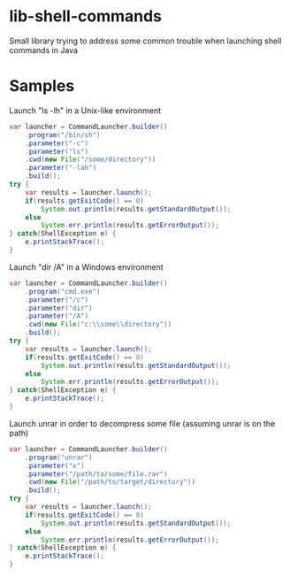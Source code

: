 # lib-shell-commands
Small library trying to address some common trouble when launching shell commands in Java

# Samples

Launch "ls -lh" in a Unix-like environment
```java
var launcher = CommandLauncher.builder()
    .program("/bin/sh")
    .parameter("-c")
    .parameter("ls")
    .cwd(new File("/some/directory"))
    .parameter("-lah")
    .build();
try {
    var results = launcher.launch();
    if(results.getExitCode() == 0)
        System.out.println(results.getStandardOutput());
    else
        System.err.println(results.getErrorOutput());
} catch(ShellException e) {
    e.printStackTrace();
}
```

Launch "dir /A" in a Windows environment
```java
var launcher = CommandLauncher.builder()
    .program("cmd.exe")
    .parameter("/c")
    .parameter("dir")
    .parameter("/A")
    .cwd(new File("c:\\some\\directory"))
    .build();
try {
    var results = launcher.launch();
    if(results.getExitCode() == 0)
        System.out.println(results.getStandardOutput());
    else
        System.err.println(results.getErrorOutput());
} catch(ShellException e) {
    e.printStackTrace();
}
```

Launch unrar in order to decompress some file (assuming unrar is on the path)
```java
var launcher = CommandLauncher.builder()
    .program("unrar")
    .parameter("x")
    .parameter("/path/to/some/file.rar")
    .cwd(new File("/path/to/target/directory"))
    .build();
try {
    var results = launcher.launch();
    if(results.getExitCode() == 0)
        System.out.println(results.getStandardOutput());
    else
        System.err.println(results.getErrorOutput());
} catch(ShellException e) {
    e.printStackTrace();
}
```